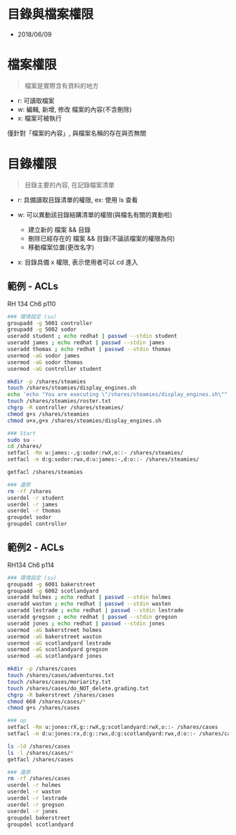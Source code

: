 # 目錄與檔案權限

- 2018/06/09



# 檔案權限

> 檔案是實際含有資料的地方

- r: 可讀取檔案
- w: 編輯, 新增, 修改 檔案的內容(不含刪除)
- x: 檔案可被執行

僅針對「檔案的內容」, 與檔案名稱的存在與否無關



# 目錄權限

> 目錄主要的內容, 在記錄檔案清單

- r: 具備讀取目錄清單的權限, ex: 使用 ls 查看
- w: 可以異動該目錄結購清單的權限(與檔名有關的異動啦)
    - 建立新的 檔案 && 目錄
    - 刪除已經存在的 檔案 && 目錄(不論該檔案的權限為何)
    - 移動檔案位置(更改名字)

- x: 目錄具備 x 權限, 表示使用者可以 cd 進入


## 範例 - ACLs

RH 134 Ch6 p110


```sh
### 環境設定 (su)
groupadd -g 5001 controller
groupadd -g 5002 sodor
useradd student ; echo redhat | passwd --stdin student
useradd james ; echo redhat | passwd --stdin james
useradd thomas ; echo redhat | passwd --stdin thomas
usermod -aG sodor james
usermod -aG sodor thomas
usermod -aG controller student

mkdir -p /shares/steamies
touch /shares/steamies/display_engines.sh
echo 'echo "You are executing \"/shares/steamies/display_engines.sh\""' > /shares/steamies/display_engines.sh
touch /shares/steamies/roster.txt
chgrp -R controller /shares/steamies/
chmod g+s /shares/steamies
chmod u+x,g+x /shares/steamies/display_engines.sh

### Start
sudo su -
cd /shares/
setfacl -Rm u:james:-,g:sodor:rwX,o::- /shares/steamies/
setfacl -m d:g:sodor:rwx,d:u:james:-,d:o::- /shares/steamies/

getfacl /shares/steamies

### 還原
rm -rf /shares
userdel -r student
userdel -r james
userdel -r thomas
groupdel sodor
groupdel controller
```

## 範例2 - ACLs

RH134 Ch6 p114

```sh
### 環境設定 (su)
groupadd -g 6001 bakerstreet
groupadd -g 6002 scotlandyard
useradd holmes ; echo redhat | passwd --stdin holmes
useradd waston ; echo redhat | passwd --stdin waston
useradd lestrade ; echo redhat | passwd --stdin lestrade
useradd gregson ; echo redhat | passwd --stdin gregson
useradd jones ; echo redhat | passwd --stdin jones
usermod -aG bakerstreet holmes
usermod -aG bakerstreet waston
usermod -aG scotlandyard lestrade
usermod -aG scotlandyard gregson
usermod -aG scotlandyard jones

mkdir -p /shares/cases
touch /shares/cases/adventures.txt
touch /shares/cases/moriarity.txt
touch /shares/cases/do_NOT_delete.grading.txt
chgrp -R bakerstreet /shares/cases
chmod 660 /shares/cases/*
chmod g+s /shares/cases

### op
setfacl -Rm u:jones:rX,g::rwX,g:scotlandyard:rwX,o::- /shares/cases
setfacl -m d:u:jones:rx,d:g::rwx,d:g:scotlandyard:rwx,d:o::- /shares/cases

ls -ld /shares/cases
ls -l /shares/cases/*
getfacl /shares/cases

### 還原
rm -rf /shares/cases
userdel -r holmes
userdel -r waston
userdel -r lestrade
userdel -r gregson
userdel -r jones
groupdel bakerstreet
groupdel scotlandyard

```